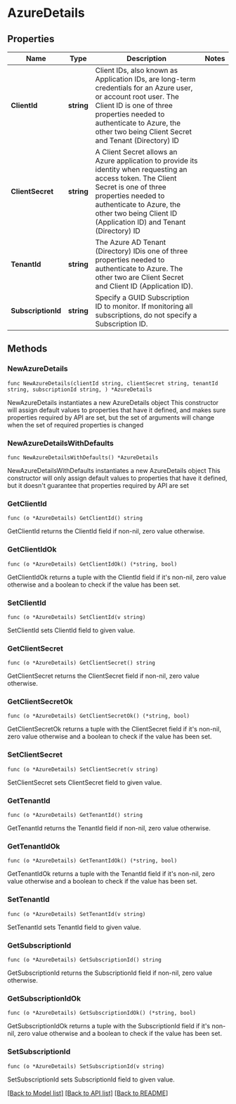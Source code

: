 # AzureDetails

## Properties

Name | Type | Description | Notes
------------ | ------------- | ------------- | -------------
**ClientId** | **string** | Client IDs, also known as Application IDs, are long-term credentials for an Azure user, or account root user. The Client ID is one of three properties needed to authenticate to Azure, the other two being Client Secret and Tenant (Directory) ID | 
**ClientSecret** | **string** | A Client Secret allows an Azure application to provide its identity when requesting an access token. The Client Secret is one of three properties needed to authenticate to Azure, the other two being Client ID (Application ID) and Tenant (Directory) ID | 
**TenantId** | **string** | The Azure AD Tenant (Directory) IDis one of three properties needed to authenticate to Azure. The other two are Client Secret and Client ID (Application ID). | 
**SubscriptionId** | **string** | Specify a GUID Subscription ID to monitor. If monitoring all subscriptions, do not specify a Subscription ID. | 

## Methods

### NewAzureDetails

`func NewAzureDetails(clientId string, clientSecret string, tenantId string, subscriptionId string, ) *AzureDetails`

NewAzureDetails instantiates a new AzureDetails object
This constructor will assign default values to properties that have it defined,
and makes sure properties required by API are set, but the set of arguments
will change when the set of required properties is changed

### NewAzureDetailsWithDefaults

`func NewAzureDetailsWithDefaults() *AzureDetails`

NewAzureDetailsWithDefaults instantiates a new AzureDetails object
This constructor will only assign default values to properties that have it defined,
but it doesn't guarantee that properties required by API are set

### GetClientId

`func (o *AzureDetails) GetClientId() string`

GetClientId returns the ClientId field if non-nil, zero value otherwise.

### GetClientIdOk

`func (o *AzureDetails) GetClientIdOk() (*string, bool)`

GetClientIdOk returns a tuple with the ClientId field if it's non-nil, zero value otherwise
and a boolean to check if the value has been set.

### SetClientId

`func (o *AzureDetails) SetClientId(v string)`

SetClientId sets ClientId field to given value.


### GetClientSecret

`func (o *AzureDetails) GetClientSecret() string`

GetClientSecret returns the ClientSecret field if non-nil, zero value otherwise.

### GetClientSecretOk

`func (o *AzureDetails) GetClientSecretOk() (*string, bool)`

GetClientSecretOk returns a tuple with the ClientSecret field if it's non-nil, zero value otherwise
and a boolean to check if the value has been set.

### SetClientSecret

`func (o *AzureDetails) SetClientSecret(v string)`

SetClientSecret sets ClientSecret field to given value.


### GetTenantId

`func (o *AzureDetails) GetTenantId() string`

GetTenantId returns the TenantId field if non-nil, zero value otherwise.

### GetTenantIdOk

`func (o *AzureDetails) GetTenantIdOk() (*string, bool)`

GetTenantIdOk returns a tuple with the TenantId field if it's non-nil, zero value otherwise
and a boolean to check if the value has been set.

### SetTenantId

`func (o *AzureDetails) SetTenantId(v string)`

SetTenantId sets TenantId field to given value.


### GetSubscriptionId

`func (o *AzureDetails) GetSubscriptionId() string`

GetSubscriptionId returns the SubscriptionId field if non-nil, zero value otherwise.

### GetSubscriptionIdOk

`func (o *AzureDetails) GetSubscriptionIdOk() (*string, bool)`

GetSubscriptionIdOk returns a tuple with the SubscriptionId field if it's non-nil, zero value otherwise
and a boolean to check if the value has been set.

### SetSubscriptionId

`func (o *AzureDetails) SetSubscriptionId(v string)`

SetSubscriptionId sets SubscriptionId field to given value.



[[Back to Model list]](../README.md#documentation-for-models) [[Back to API list]](../README.md#documentation-for-api-endpoints) [[Back to README]](../README.md)



